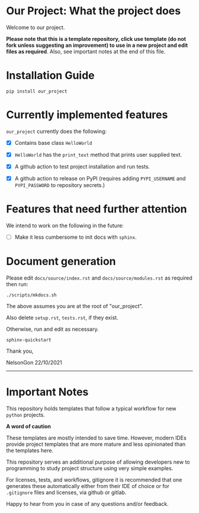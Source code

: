 # Our Project: What the project does 

Welcome to our project. 

**Please note that this is a template repository, click use template (do not fork unless suggesting an improvement) to use in a new project and edit files as required**. Also, see important notes at the end of this file. 

# Installation Guide

```shell
pip install our_project 
```

# Currently implemented features

`our_project` currently does the following:

- [x] Contains base class `HelloWorld` 

- [x] `HelloWorld` has the `print_text` method that prints user supplied text. 

- [x] A github action to test project installation and run tests.

- [x] A github action to release on PyPI (requires adding `PYPI_USERNAME` and `PYPI_PASSWORD` to repository secrets.)

# Features that need further attention 

We intend to work on the following in the future:

- [ ] Make it less cumbersome to init docs with `sphinx`. 


# Document generation 

Please edit `docs/source/index.rst` and `docs/source/modules.rst` as required then run:

```shell
./scripts/mkdocs.sh 

```

The above assumes you are at the root of "our_project". 

Also delete `setup.rst`, `tests.rst`, if they exist. 

Otherwise, run and edit as necessary.  

```shell
sphinx-quickstart
```

Thank you,

NelsonGon
22/10/2021 


---

# Important Notes 

This repository holds templates that follow a typical workflow for new `python` projects.

**A word of caution**

These templates are mostly intended to save time. However, modern IDEs provide project templates that are more mature and less opinionated than the templates here. 

This repository serves an additional purpose of allowing developers new to programming to study project structure using very simple examples. 

For licenses, tests, and workflows, gitignore it is recommended that one generates these automatically either from their IDE of choice or for `.gitignore` files and licenses, via github or gitlab. 

Happy to hear from you in case of any questions and/or feedback.



